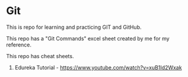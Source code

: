# Git

This is repo for learning and practicing GIT and GitHub.

This repo has a "Git Commands" excel sheet created by me for my reference.

This repo has cheat sheets.

1) Edureka Tutorial - https://www.youtube.com/watch?v=xuB1Id2Wxak

